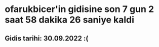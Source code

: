 # ofarukbicer'in gidisine son 7 gun 2 saat 58 dakika 26 saniye kaldi

## Gidis tarihi: 30.09.2022 :(